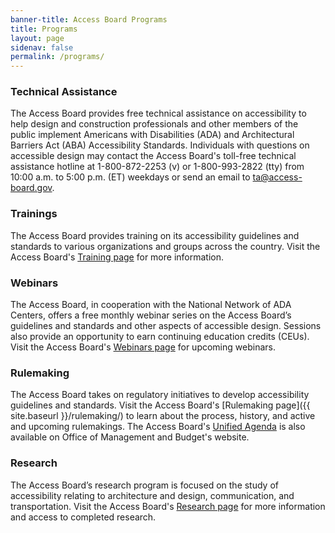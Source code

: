 ```yaml
---
banner-title: Access Board Programs
title: Programs
layout: page
sidenav: false
permalink: /programs/
---
```


### Technical Assistance
The Access Board provides free technical assistance on accessibility to help design and construction professionals and other members of the public implement Americans with Disabilities (ADA) and Architectural Barriers Act (ABA) Accessibility Standards. Individuals with questions on accessible design may contact the Access Board's toll-free technical assistance hotline at 1-800-872-2253 (v) or 1-800-993-2822 (tty) from 10:00 a.m. to 5:00 p.m. (ET) weekdays or send an email to <ta@access-board.gov>.

### Trainings
The Access Board provides training on its accessibility guidelines and standards to various organizations and groups across the country. Visit the Access Board's [Training page](https://www.access-board.gov/webinars/training.html) for more information.

### Webinars
The Access Board, in cooperation with the National Network of ADA Centers, offers a free monthly webinar series on the Access Board’s guidelines and standards and other aspects of accessible design. Sessions also provide an opportunity to earn continuing education credits (CEUs). Visit the Access Board's [Webinars page](https://www.access-board.gov/webinars/) for upcoming webinars.

### Rulemaking
The Access Board takes on regulatory initiatives to develop accessibility guidelines and standards. Visit the Access Board's [Rulemaking page]({{ site.baseurl }}/rulemaking/) to learn about the process, history, and active and upcoming rulemakings. The Access Board's [Unified Agenda](https://www.reginfo.gov/public/do/eAgendaMain?operation=OPERATION_GET_AGENCY_RULE_LIST&currentPub=true&agencyCode=&showStage=active&agencyCd=3014&csrf_token=4477D73C38800DD64CF55ADB1768D8D45A731BE31E15AB2A267391786B5743BB6B29078DCC57BFFFD1D816392F7FE84DBA51) is also available on Office of Management and Budget's website.

### Research
The Access Board’s research program is focused on the study of accessibility relating to architecture and design, communication, and transportation. Visit the Access Board's [Research page](https://www.access-board.gov/research/) for more information and access to completed research.
